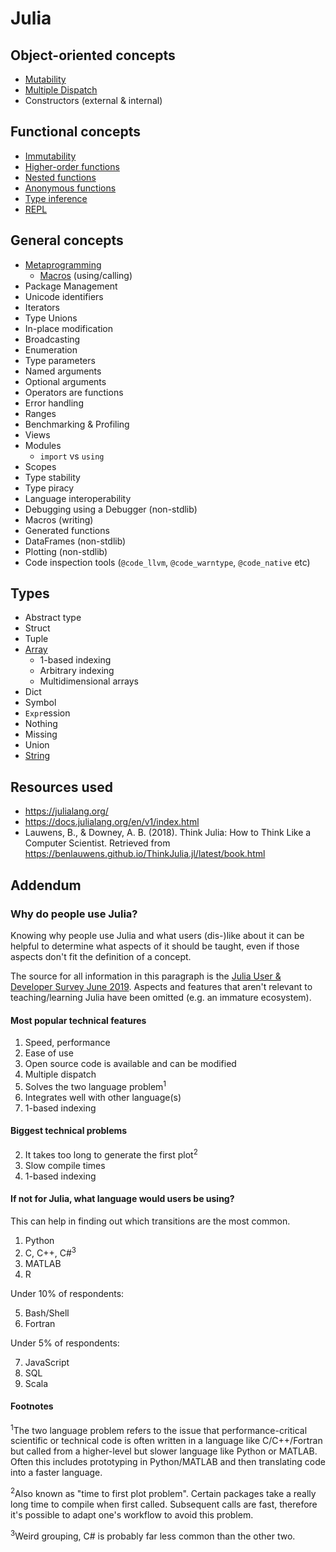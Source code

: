 # Julia

## Object-oriented concepts

- [Mutability](../../concepts/mutation.md)
- [Multiple Dispatch](../../concepts/multiple-dispatch.md)
- Constructors (external & internal)

## Functional concepts

- [Immutability](../../concepts/immutability.md)
- [Higher-order functions](../../concepts/higher_order_functions.md)
- [Nested functions](../../concepts/nested_functions.md)
- [Anonymous functions](../../concepts/anonymous_functions.md)
- [Type inference](../../concepts/type_inference.md)
- [REPL](../../concepts/repl.md)

## General concepts

- [Metaprogramming](../../concepts/metaprogramming.md)
  - [Macros](../../concepts/macros.md) (using/calling)
- Package Management
- Unicode identifiers
- Iterators
- Type Unions
- In-place modification
- Broadcasting
- Enumeration
- Type parameters
- Named arguments
- Optional arguments
- Operators are functions
- Error handling
- Ranges
- Benchmarking & Profiling
- Views
- Modules
  - `import` vs `using`
- Scopes
- Type stability
- Type piracy
- Language interoperability
- Debugging using a Debugger (non-stdlib)
- Macros (writing)
- Generated functions
- DataFrames (non-stdlib)
- Plotting (non-stdlib)
- Code inspection tools (`@code_llvm`, `@code_warntype`, `@code_native` etc)

## Types

- Abstract type
- Struct
- Tuple
- [Array](../../types/array.md)
  - 1-based indexing
  - Arbitrary indexing
  - Multidimensional arrays
- Dict
- Symbol
- `Expr`ession
- Nothing
- Missing
- Union
- [String](../../types/string.md)

## Resources used

- https://julialang.org/
- https://docs.julialang.org/en/v1/index.html
- Lauwens, B., & Downey, A. B. (2018). Think Julia: How to Think Like a Computer Scientist. Retrieved from https://benlauwens.github.io/ThinkJulia.jl/latest/book.html

## Addendum

### Why do people use Julia?

Knowing why people use Julia and what users (dis-)like about it can be helpful to determine what aspects of it should be taught, even if those aspects don't fit the definition of a concept.

The source for all information in this paragraph is the [Julia User & Developer Survey June 2019](https://julialang.org/blog/2019/08/2019-julia-survey). Aspects and features that aren't relevant to teaching/learning Julia have been omitted (e.g. an immature ecosystem).

#### Most popular technical features

1. Speed, performance
2. Ease of use
3. Open source code is available and can be modified
4. Multiple dispatch
5. Solves the two language problem<sup>1</sup>
6. Integrates well with other language(s)
7. 1-based indexing

#### Biggest technical problems

2. It takes too long to generate the first plot<sup>2</sup>
3. Slow compile times
4. 1-based indexing

#### If not for Julia, what language would users be using?

This can help in finding out which transitions are the most common.

1. Python
2. C, C++, C#<sup>3</sup>
3. MATLAB
4. R

Under 10% of respondents:

5. Bash/Shell
6. Fortran

Under 5% of respondents:

7. JavaScript
8. SQL
9. Scala

#### Footnotes

<sup>1</sup>The two language problem refers to the issue that performance-critical scientific or technical code is often written in a language like C/C++/Fortran but called from a higher-level but slower language like Python or MATLAB. Often this includes prototyping in Python/MATLAB and then translating code into a faster language.

<sup>2</sup>Also known as "time to first plot problem". Certain packages take a really long time to compile when first called. Subsequent calls are fast, therefore it's possible to adapt one's workflow to avoid this problem.

<sup>3</sup>Weird grouping, C# is probably far less common than the other two.
